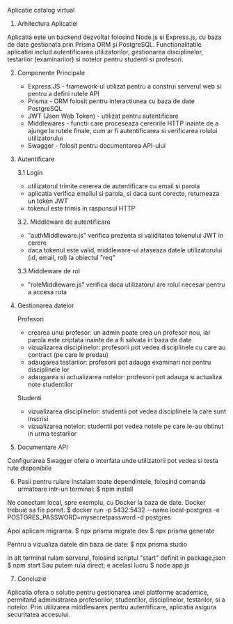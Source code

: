 Aplicatie catalog virtual

1. Arhitectura Aplicatiei

Aplicatia este un backend dezvoltat folosind Node.js si Express.js, cu baza de date gestionata prin Prisma ORM și PostgreSQL. Functionalitatile aplicatiei includ autentificarea utilizatorilor, gestionarea disciplinelor, testarilor (examinarilor) si notelor pentru studenti si profesori.


2. Componente Principale

	- Express.JS - framework-ul utilizat pentru a construi serverul web si pentru a defini rutele API
	- Prisma - ORM folosit pentru interactiunea cu baza de date PostgreSQL
	- JWT (Json Web Token) - utilizat pentru autentificare
	- Middlewares - functii care proceseaza cereririle HTTP inainte de a ajunge la rutele finale, cum ar fi autentificarea si verificarea rolului utilizatorului
	- Swagger - folosit pentru documentarea API-ului


3. Autentificare

	3.1 Login
	- utilizatorul trimite cererea de autentificare cu email si parola
	- aplicatia verifica emailul si parola, si daca sunt corecte, returneaza un token JWT
	- tokenul este trimis in raspunsul HTTP

	3.2. Middleware de autentificare
	- "authMiddleware.js" verifica prezenta si validitatea tokenului JWT in cerere
	- daca tokenul este valid, middleware-ul ataseaza datele utilizatorului (id, email, rol) la obiectul "req"

	3.3 Middleware de rol
	- "roleMiddleware.js" verifica daca utilizatorul are rolul necesar pentru a accesa ruta

4. Gestionarea datelor

	Profesori
	- crearea unui profesor: un admin poate crea un profesor nou, iar parola este criptata inainte de a fi salvata in baza de date
	- vizualizarea disciplinelor: profesorii pot vedea disciplinele cu care au contract (pe care le predau)
	- adaugarea testarilor: profesorii pot adauga examinari noi pentru disciplinele lor
	- adaugarea si actualizarea notelor: profesorii pot adauga si actualiza note studentilor

	Studenti
	- vizualizarea disciplinelor: studentii pot vedea disciplinele la care sunt inscrisi
	- vizualizarea notelor: studentii pot vedea notele pe care le-au obtinut in urma testarilor


5. Documentare API

Configurarea Swagger ofera o interfata unde utilizatorii pot vedea si testa rute disponibile


6. Pasii pentru rulare
Instalam toate dependintele, folosind comanda urmatoare intr-un terminal:
$ npm install

Ne conectam local, spre exemplu, cu Docker la baza de date. Docker trebuie sa fie pornit.
$ docker run -p 5432:5432 --name local-postgres -e POSTGRES_PASSWORD=mysecretpassword -d postgres

Apoi aplicam migrarea.
$ npx prisma migrate dev 
$ npx prisma generate

Pentru a vizualiza datele din baza de date:
$ npx prisma studio

In alt terminal rulam serverul, folosind scriptul "start" definit in package.json
$ npm start
Sau putem rula direct; e acelasi lucru
$ node app.js


7. Concluzie

Aplicatia ofera o solutie pentru gestionarea unei platforme academice, permitand administrarea profesorilor, studentilor, disciplinelor, testarilor, si a notelor. Prin utilizarea middlewares pentru autentificare, aplicatia asigura securitatea accesului.

